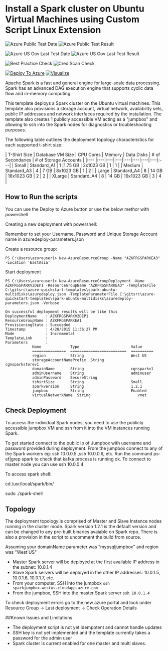 # Install a Spark cluster on Ubuntu Virtual Machines using Custom Script Linux Extension

![Azure Public Test Date](https://azurequickstartsservice.blob.core.windows.net/badges/spark-ubuntu-multidisks/PublicLastTestDate.svg)
![Azure Public Test Result](https://azurequickstartsservice.blob.core.windows.net/badges/spark-ubuntu-multidisks/PublicDeployment.svg)

![Azure US Gov Last Test Date](https://azurequickstartsservice.blob.core.windows.net/badges/spark-ubuntu-multidisks/FairfaxLastTestDate.svg)
![Azure US Gov Last Test Result](https://azurequickstartsservice.blob.core.windows.net/badges/spark-ubuntu-multidisks/FairfaxDeployment.svg)

![Best Practice Check](https://azurequickstartsservice.blob.core.windows.net/badges/spark-ubuntu-multidisks/BestPracticeResult.svg)
![Cred Scan Check](https://azurequickstartsservice.blob.core.windows.net/badges/spark-ubuntu-multidisks/CredScanResult.svg)

[![Deploy To Azure](https://raw.githubusercontent.com/fathym-it/azure-quickstart-templates/master/1-CONTRIBUTION-GUIDE/images/deploytoazure.svg?sanitize=true)](https://portal.azure.com/#create/Microsoft.Template/uri/https%3A%2F%2Fraw.githubusercontent.com%2Ffathym-it%2Fazure-quickstart-templates%2Fmaster%2Fspark-ubuntu-multidisks%2Fazuredeploy.json)  [![Visualize](https://raw.githubusercontent.com/fathym-it/azure-quickstart-templates/master/1-CONTRIBUTION-GUIDE/images/visualizebutton.svg?sanitize=true)](http://armviz.io/#/?load=https%3A%2F%2Fraw.githubusercontent.com%2Ffathym-it%2Fazure-quickstart-templates%2Fmaster%2Fspark-ubuntu-multidisks%2Fazuredeploy.json)

Apache Spark is a fast and general engine for large-scale data processing.
Spark has an advanced DAG execution engine that supports cyclic data flow and in-memory computing.

This template deploys a Spark cluster on the Ubuntu virtual machines. This template also provisions a storage account, virtual network, availability sets, public IP addresses and network interfaces required by the installation.
The template also creates 1 publicly accessible VM acting as a "jumpbox" and allowing to ssh into the Spark nodes for diagnostics or troubleshooting purposes.

The following table outlines the deployment topology characteristics for each supported t-shirt size:

| T-Shirt Size | Database VM Size | CPU Cores | Memory | Data Disks | # of Secondaries | # of Storage Accounts |
|:--- |:---|:---|:---|:---|:---|:---|:---|:---|
| Small | Standard_A1 | 1 |1.75 GB | 2x1023 GB | 1 | 1 |
| Medium | Standard_A3 | 4 | 7 GB | 8x1023 GB | 1 | 2 |
| Large | Standard_A4 | 8 | 14 GB | 16x1023 GB | 2 | 2 |
| XLarge | Standard_A4 | 8 | 14 GB | 16x1023 GB | 3 | 4 |

How to Run the scripts
----------------------

You can use the Deploy to Azure button or use the below methor with powershell

Creating a new deployment with powershell:

Remember to set your Username, Password and Unique Storage Account name in azuredeploy-parameters.json

Create a resource group:

    PS C:\Users\azureuser1> New-AzureResourceGroup -Name "AZKFRGSPARKEA3" -Location 'EastAsia'

Start deployment

    PS C:\Users\azureuser1> New-AzureResourceGroupDeployment -Name AZKFRGSPARKV2DEP1 -ResourceGroupName "AZKFRGSPARKEA3" -TemplateFile C:\gitsrc\azure-quickstart-templates\spark-ubuntu-multidisks\azuredeploy.json -TemplateParameterFile C:\gitsrc\azure-quickstart-templates\spark-ubuntu-multidisks\azuredeploy-parameters.json -Verbose

    On successful deployment results will be like this
	DeploymentName    : AZKFRGSPARKV2DEP1
	ResourceGroupName : AZKFRGSPARKEA1
	ProvisioningState : Succeeded
	Timestamp         : 4/28/2015 11:36:27 PM
	Mode              : Incremental
	TemplateLink      :
	Parameters        :
			    Name             Type                       Value
			    ===============  =========================  ==========
			    region           String                     West US
			    storageAccountNamePrefix  String                     cgnsparkstorev1
			    domainName       String                     cgnsparkv1
			    adminUsername    String                     adminuser
			    adminPassword    SecureString
			    tshirtSize       String                     Small
			    sparkversion     String                     1.2.1
			    jumpbox          String                     Enabled
			    virtualNetworkName  String                     vnet

Check Deployment
----------------
To access the individual Spark nodes, you need to use the publicly accessible jumpbox VM and ssh from it into the VM instances running Spark.

To get started connect to the public ip of Jumpbox with username and password provided during deployment.
From the jumpbox connect to any of the Spark workers eg: ssh 10.0.0.5 ,ssh 10.0.0.6, etc.
Run the command ps-ef|grep spark to check that kafka process is running ok.
To connect to master node you can use ssh 10.0.0.4

To access spark shell:

cd /usr/local/spark/bin/

sudo ./spark-shell

Topology
--------

The deployment topology is comprised of Master and Slave Instance nodes running in the cluster mode.
Spark version 1.2.1 is the default version and can be changed to any pre-built binaries avaiable on Spark repo.
There is also a provision in the script to uncomment the build from source.

Assuming your domainName parameter was "mypsqljumpbox" and region was "West US"
* Master Spark server will be deployed at the first available IP address in the subnet: 10.0.1.4
* Slave Spark servers will be deployed in the other IP addresses: 10.0.1.5, 10.0.1.6, 10.0.1.7, etc.
* From your computer, SSH into the jumpbox `ssh sparkjumpbox.westus.cloudapp.azure.com`
* From the jumpbox, SSH into the master Spark server `ssh 10.0.1.4`

To check deployment errors go to the new azure portal and look under Resource Group -> Last deployment -> Check Operation Details

##Known Issues and Limitations
- The deployment script is not yet idempotent and cannot handle updates
- SSH key is not yet implemented and the template currently takes a password for the admin user
- Spark cluster is current enabled for one master and multi slaves.


